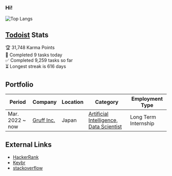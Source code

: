 ### Hi!

![Top Langs](https://github-readme-stats.vercel.app/api/top-langs/?username=mxvish&layout=compact&hide=html&langs_count=10&hide_border=true&theme=radical)

## <a href="https://todoist.com">Todoist</a> Stats

<!-- TODO-IST:START -->
🏆  31,748 Karma Points           
🌸  Completed 9 tasks today           
✅  Completed 9,259 tasks so far           
⏳  Longest streak is 616 days
<!-- TODO-IST:END -->

<!-- <summary><b>🏆 Github Achievements</b></summary>
<p align="center"> <a href="https://github.com/mxvish"><img src="https://github-profile-trophy.vercel.app/?username=mxvish&margin-w=5&theme=radical" alt="mxvish" /></a> </p>-->

## Portfolio

Period | Company | Location | Category | Employment Type
-- | -- | -- | -- | --
Mar. 2022 ~  now | <a href="https://gruff.co.jp/">Gruff Inc.</a> | Japan | <a href="https://hrmos.co/pages/gruff/jobs/1563131141095116814">Artificial Intelligence, Data Scientist </a> | Long Term Internship 

## External Links
- [HackerRank](https://www.hackerrank.com/kenteroshima)
- [Keybr](https://www.keybr.com/profile/954q754)
- [stackoverflow](https://stackoverflow.com/users/14981276)

<!--<details>
  <summary></summary>
</details>-->
